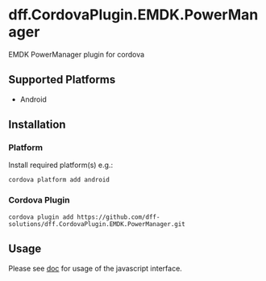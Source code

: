 # dff.CordovaPlugin.EMDK.PowerManager
EMDK PowerManager plugin for cordova

## Supported Platforms
* Android

## Installation

### Platform
Install required platform(s) e.g.:

    cordova platform add android


### Cordova Plugin

    cordova plugin add https://github.com/dff-solutions/dff.CordovaPlugin.EMDK.PowerManager.git

## Usage
Please see [doc](/doc/) for usage of the javascript interface.
